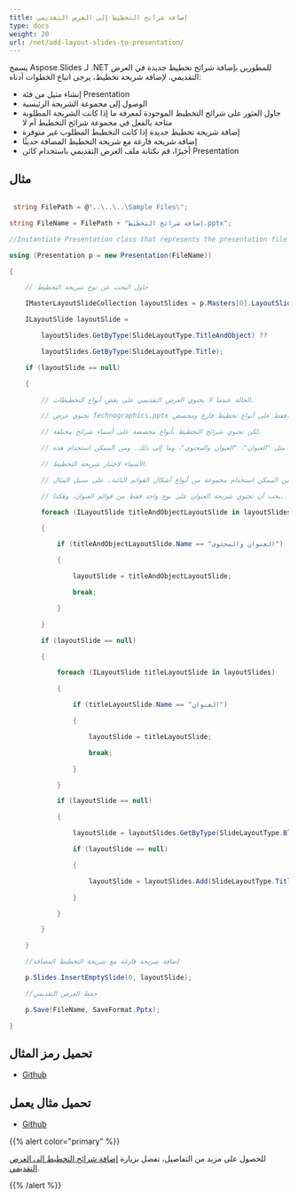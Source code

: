 ```yaml
---
title: إضافة شرائح التخطيط إلى العرض التقديمي
type: docs
weight: 20
url: /net/add-layout-slides-to-presentation/
---
```


يسمح Aspose.Slides لـ .NET للمطورين بإضافة شرائح تخطيط جديدة في العرض التقديمي. لإضافة شريحة تخطيط، يرجى اتباع الخطوات أدناه:

- إنشاء مثيل من فئة Presentation
- الوصول إلى مجموعة الشريحة الرئيسية
- حاول العثور على شرائح التخطيط الموجودة لمعرفة ما إذا كانت الشريحة المطلوبة متاحة بالفعل في مجموعة شرائح التخطيط أم لا
- إضافة شريحة تخطيط جديدة إذا كانت التخطيط المطلوب غير متوفرة
- إضافة شريحة فارغة مع شريحة التخطيط المضافة حديثًا
- أخيرًا، قم بكتابة ملف العرض التقديمي باستخدام كائن Presentation
## **مثال**
``` csharp

 string FilePath = @"..\..\..\Sample Files\";

string FileName = FilePath + "إضافة شرائح التخطيط.pptx";

//Instantiate Presentation class that represents the presentation file

using (Presentation p = new Presentation(FileName))

{

    // حاول البحث عن نوع شريحة التخطيط

    IMasterLayoutSlideCollection layoutSlides = p.Masters[0].LayoutSlides;

    ILayoutSlide layoutSlide =

        layoutSlides.GetByType(SlideLayoutType.TitleAndObject) ??

        layoutSlides.GetByType(SlideLayoutType.Title);

    if (layoutSlide == null)

    {

        // الحالة عندما لا يحتوي العرض التقديمي على بعض أنواع التخطيطات.

        // تحتوي عرض Technographics.pptx فقط على أنواع تخطيط فارغ ومخصص.

        // لكن تحتوي شرائح التخطيط بأنواع مخصصة على أسماء شرائح مختلفة،

        // مثل "العنوان"، "العنوان والمحتوى"، وما إلى ذلك. ومن الممكن استخدام هذه

        // الأسماء لاختيار شريحة التخطيط.

        // أيضاً من الممكن استخدام مجموعة من أنواع أشكال القوائم النائبة. على سبيل المثال،

        // يجب أن تحتوي شريحة العنوان على نوع واحد فقط من قوائم العنوان، وهكذا.

        foreach (ILayoutSlide titleAndObjectLayoutSlide in layoutSlides)

        {

            if (titleAndObjectLayoutSlide.Name == "العنوان والمحتوى")

            {

                layoutSlide = titleAndObjectLayoutSlide;

                break;

            }

        }

        if (layoutSlide == null)

        {

            foreach (ILayoutSlide titleLayoutSlide in layoutSlides)

            {

                if (titleLayoutSlide.Name == "العنوان")

                {

                    layoutSlide = titleLayoutSlide;

                    break;

                }

            }

            if (layoutSlide == null)

            {

                layoutSlide = layoutSlides.GetByType(SlideLayoutType.Blank);

                if (layoutSlide == null)

                {

                    layoutSlide = layoutSlides.Add(SlideLayoutType.TitleAndObject, "العنوان والمحتوى");

                }

            }

        }

    }

    //إضافة شريحة فارغة مع شريحة التخطيط المضافة

    p.Slides.InsertEmptySlide(0, layoutSlide);

    //حفظ العرض التقديمي    

    p.Save(FileName, SaveFormat.Pptx);

}

``` 
## **تحميل رمز المثال**
- [Github](https://github.com/aspose-slides/Aspose.Slides-for-.NET/releases/tag/MissingFeaturesAsposeSlidesForOpenXMLv1.1)
## **تحميل مثال يعمل**
- [Github](https://github.com/aspose-slides/Aspose.Slides-for-.NET/tree/master/Plugins/OpenXML/Missing%20Features/Adding%20Layout%20Slides)

{{% alert color="primary" %}} 

للحصول على مزيد من التفاصيل، تفضل بزيارة [إضافة شرائح التخطيط إلى العرض التقديمي](/slides/net/adding-and-editing-slides/#working-with-slide-size-and-layout).

{{% /alert %}}